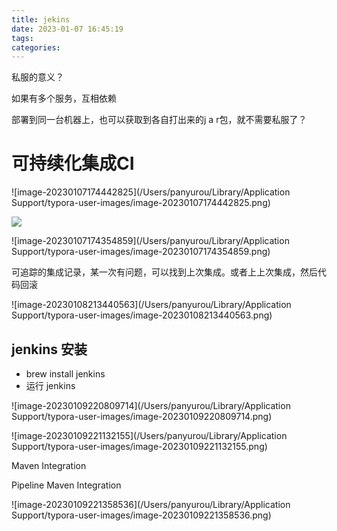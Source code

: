 ```yaml
---
title: jekins
date: 2023-01-07 16:45:19
tags:
categories: 
---
```


私服的意义？

如果有多个服务，互相依赖

部署到同一台机器上，也可以获取到各自打出来的j a r包，就不需要私服了？



# 可持续化集成CI



![image-20230107174442825](/Users/panyurou/Library/Application Support/typora-user-images/image-20230107174442825.png)





![](https://panyuro.oss-cn-beijing.aliyuncs.com/20230108202610.png)



![image-20230107174354859](/Users/panyurou/Library/Application Support/typora-user-images/image-20230107174354859.png)



可追踪的集成记录，某一次有问题，可以找到上次集成。或者上上次集成，然后代码回滚







![image-20230108213440563](/Users/panyurou/Library/Application Support/typora-user-images/image-20230108213440563.png)





## jenkins 安装

-  brew install jenkins
- 运行 jenkins



![image-20230109220809714](/Users/panyurou/Library/Application Support/typora-user-images/image-20230109220809714.png)

![image-20230109221132155](/Users/panyurou/Library/Application Support/typora-user-images/image-20230109221132155.png)

Maven Integration

Pipeline Maven Integration

![image-20230109221358536](/Users/panyurou/Library/Application Support/typora-user-images/image-20230109221358536.png)
